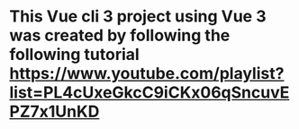 # This Vue cli 3 project using Vue 3 was created by following the following tutorial https://www.youtube.com/playlist?list=PL4cUxeGkcC9iCKx06qSncuvEPZ7x1UnKD

